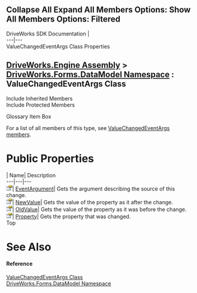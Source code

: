        

 Collapse All Expand All  Members Options: Show All  Members Options: Filtered   
---  
DriveWorks SDK Documentation  |   
---|---  
ValueChangedEventArgs Class Properties   
  
[DriveWorks.Engine Assembly](topic2156.md) > [DriveWorks.Forms.DataModel Namespace](topic9371.md) : ValueChangedEventArgs Class  
---  
  
Include Inherited Members    
Include Protected Members    


Glossary Item Box

For a list of all members of this type, see [ValueChangedEventArgs members](topic9576.md).

# Public Properties

| Name| Description  
---|---|---  
![Public Property](dotnetimages/publicProperty.gif)| [EventArgument](topic9584.md)| Gets the argument describing the source of this change.   
![Public Property](dotnetimages/publicProperty.gif)| [NewValue](topic9585.md)| Gets the value of the property as it after the change.   
![Public Property](dotnetimages/publicProperty.gif)| [OldValue](topic9586.md)| Gets the value of the property as it was before the change.   
![Public Property](dotnetimages/publicProperty.gif)| [Property](topic9587.md)| Gets the property that was changed.   
Top

# See Also

#### Reference

[ValueChangedEventArgs Class](topic9575.md)   
[DriveWorks.Forms.DataModel Namespace](topic9371.md)


